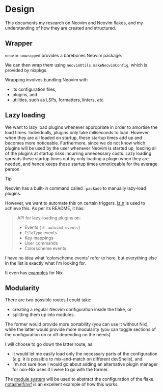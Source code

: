 # Design

This documents my research on Neovim and Neovim flakes, and my understanding of how they are created and structured.

## Wrapper

`neovim-unwrapped` provides a barebones Neovim package.

We can then wrap them using `neovimUtils.makeNeovimConfig`, which is provided by nixpkgs.

Wrapping involves bundling Neovim with

- its configuration files,
- plugins, and
- utilities, such as LSPs, formatters, linters, _etc._

## Lazy loading

We want to lazy load plugins whenever appropriate in order to amortise the load times. Individually, plugins only take miliseconds to load. However, when they are all loaded on startup, these startup times add up and becomes more noticeable. Furthermore, since we do not know which plugins will be used by the user whenever Neovim is started up, loading all of the plugins at startup risks incurring unnecessary costs. Lazy loading spreads these startup times out by only loading a plugin when they are needed, and hence keeps these startup times unnoticeable for the average person.

> [!TIP]
> Neovim has a built-in command called `:packadd` to manually lazy-load plugins.

However, we want to automate this on certain triggers. [lz.n](https://github.com/nvim-neorocks/lz.n) is used to achieve this. As per its README, it has:

> API for lazy-loading plugins on:
>
> - Events (`:h autocmd-events`)
> - `FileType` events
> - Key mappings
> - User commands
> - Colorscheme events

I have no idea what 'colorscheme events' refer to here, but everything else in the list is exactly what I'm looking for.

It even has [examples](https://github.com/nvim-neorocks/lz.n#examples) for Nix.

## Modularity

There are two possible routes I could take:

- creating a regular Neovim configuration inside the flake, or
- splitting them up into modules.

The former would provide more portability (you can use it without Nix), while the latter would provide more modularity (you can toggle sections of the configuration on or off depending on the needs).

I will choose to go down the latter route, as

- it would let me easily load only the necessary parts of the configuration (_e.g._ it is possible to mix-and-match on different devShells), and
- I'm not sure how I would go about adding an alternative plugin manager for non-Nix uses if I were to go with the former.

The [module system](https://nix.dev/tutorials/module-system/a-basic-module/index.html) will be used to abstract the configuration of the flake. [notashelf/nvf](https://github.com/notashelf/nvf) is an excellent example of how this works.
